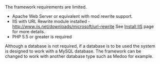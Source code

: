 The framework requirements are limited.

-   Apache Web Server or equivalent with mod rewrite support.
-   IIS with URL Rewrite module installed - <http://www.iis.net/downloads/microsoft/url-rewrite> See [Install IIS] page for more details.
-   PHP 5.5 or greater is required

Although a database is not required, if a database is to be used the system is designed to work with a MySQL database. The framework can be changed to work with another database type such as Medoo for example.

  [Install IIS]: http://simplemvcframework.com/documentation/v2.1/install-iis
